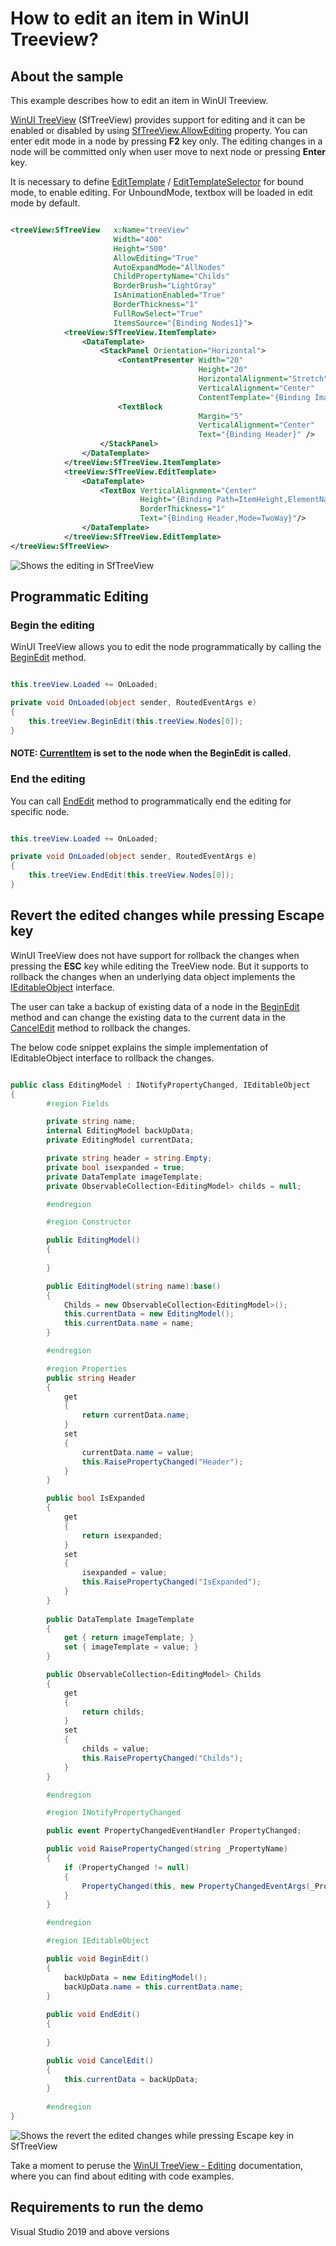 # How to edit an item in WinUI Treeview?

## About the sample

This example describes how to edit an item in WinUI Treeview.

[WinUI TreeView](https://www.syncfusion.com/winui-controls/treeview) (SfTreeView) provides support for editing and it can be enabled or disabled by using [SfTreeView.AllowEditing](https://help.syncfusion.com/cr/winui/Syncfusion.UI.Xaml.TreeView.SfTreeView.html#Syncfusion_UI_Xaml_TreeView_SfTreeView_AllowEditing) property. You can enter edit mode in a node by pressing **F2** key only. The editing changes in a node will be committed only when user move to next node or pressing **Enter** key.

It is necessary to define [EditTemplate](https://help.syncfusion.com/cr/winui/Syncfusion.UI.Xaml.TreeView.SfTreeView.html#Syncfusion_UI_Xaml_TreeView_SfTreeView_EditTemplate) / [EditTemplateSelector](https://help.syncfusion.com/cr/winui/Syncfusion.UI.Xaml.TreeView.SfTreeView.html#Syncfusion_UI_Xaml_TreeView_SfTreeView_EditTemplateSelector) for bound mode, to enable editing. For UnboundMode, textbox will be loaded in edit mode by default.

``` XML

<treeView:SfTreeView   x:Name="treeView"
                       Width="400"
                       Height="500"
                       AllowEditing="True"
                       AutoExpandMode="AllNodes"
                       ChildPropertyName="Childs"
                       BorderBrush="LightGray"
                       IsAnimationEnabled="True"
                       BorderThickness="1"
                       FullRowSelect="True"
                       ItemsSource="{Binding Nodes1}">
            <treeView:SfTreeView.ItemTemplate>
                <DataTemplate>
                    <StackPanel Orientation="Horizontal">
                        <ContentPresenter Width="20"
                                          Height="20"
                                          HorizontalAlignment="Stretch"
                                          VerticalAlignment="Center"
                                          ContentTemplate="{Binding ImageTemplate}" />
                        <TextBlock
                                          Margin="5"
                                          VerticalAlignment="Center"
                                          Text="{Binding Header}" />
                    </StackPanel>
                </DataTemplate>
            </treeView:SfTreeView.ItemTemplate>
            <treeView:SfTreeView.EditTemplate>
                <DataTemplate>
                    <TextBox VerticalAlignment="Center" 
                             Height="{Binding Path=ItemHeight,ElementName=treeView}" 
                             BorderThickness="1" 
                             Text="{Binding Header,Mode=TwoWay}"/>
                </DataTemplate>
            </treeView:SfTreeView.EditTemplate>
</treeView:SfTreeView>

```

![Shows the editing in SfTreeView](Editing.gif)

## Programmatic Editing

### Begin the editing

WinUI TreeView allows you to edit the node programmatically by calling the [BeginEdit](https://help.syncfusion.com/cr/winui/Syncfusion.UI.Xaml.TreeView.SfTreeView.html#Syncfusion_UI_Xaml_TreeView_SfTreeView_BeginEdit_Syncfusion_UI_Xaml_TreeView_TreeViewNode_) method.
            
``` C#

this.treeView.Loaded += OnLoaded;

private void OnLoaded(object sender, RoutedEventArgs e)
{
    this.treeView.BeginEdit(this.treeView.Nodes[0]);
}

```

#### NOTE: [CurrentItem](https://help.syncfusion.com/cr/winui/Syncfusion.UI.Xaml.TreeView.SfTreeView.html#Syncfusion_UI_Xaml_TreeView_SfTreeView_CurrentItem) is set to the node when the BeginEdit is called.

### End the editing

You can call [EndEdit](https://help.syncfusion.com/cr/winui/Syncfusion.UI.Xaml.TreeView.SfTreeView.html#Syncfusion_UI_Xaml_TreeView_SfTreeView_EndEdit_Syncfusion_UI_Xaml_TreeView_TreeViewNode_) method to programmatically end the editing for specific node.
      
``` C#

this.treeView.Loaded += OnLoaded;

private void OnLoaded(object sender, RoutedEventArgs e)
{
    this.treeView.EndEdit(this.treeView.Nodes[0]);
}

```

## Revert the edited changes while pressing Escape key

WinUI TreeView does not have support for rollback the changes when pressing the **ESC** key while editing the TreeView node. But it supports to rollback the changes when an underlying data object implements the [IEditableObject](https://docs.microsoft.com/en-us/dotnet/api/system.componentmodel.ieditableobject?view=net-6.0) interface.

The user can take a backup of existing data of a node in the [BeginEdit](https://docs.microsoft.com/en-us/dotnet/api/system.componentmodel.ieditableobject.beginedit?view=net-6.0) method and can change the existing data to the current data in the [CancelEdit](https://docs.microsoft.com/en-us/dotnet/api/system.componentmodel.ieditableobject.canceledit?view=net-6.0) method to rollback the changes.

The below code snippet explains the simple implementation of IEditableObject interface to rollback the changes.

``` C#

public class EditingModel : INotifyPropertyChanged, IEditableObject
{
        #region Fields

        private string name;
        internal EditingModel backUpData;
        private EditingModel currentData;

        private string header = string.Empty;
        private bool isexpanded = true;
        private DataTemplate imageTemplate;
        private ObservableCollection<EditingModel> childs = null;

        #endregion

        #region Constructor

        public EditingModel()
        {
            
        }

        public EditingModel(string name):base()
        {
            Childs = new ObservableCollection<EditingModel>();
            this.currentData = new EditingModel();
            this.currentData.name = name;
        }

        #endregion

        #region Properties
        public string Header
        {
            get
            {
                return currentData.name;
            }
            set
            {
                currentData.name = value;
                this.RaisePropertyChanged("Header");
            }
        }

        public bool IsExpanded
        {
            get
            {
                return isexpanded;
            }
            set
            {
                isexpanded = value;
                this.RaisePropertyChanged("IsExpanded");
            }
        }
        
        public DataTemplate ImageTemplate
        {
            get { return imageTemplate; }
            set { imageTemplate = value; }
        }

        public ObservableCollection<EditingModel> Childs
        {
            get
            {
                return childs;
            }
            set
            {
                childs = value;
                this.RaisePropertyChanged("Childs");
            }
        }

        #endregion

        #region INotifyPropertyChanged

        public event PropertyChangedEventHandler PropertyChanged;

        public void RaisePropertyChanged(string _PropertyName)
        {
            if (PropertyChanged != null)
            {
                PropertyChanged(this, new PropertyChangedEventArgs(_PropertyName));
            }
        }

        #endregion

        #region IEditableObject

        public void BeginEdit()
        {
            backUpData = new EditingModel();
            backUpData.name = this.currentData.name;
        }
        
        public void EndEdit()
        {
            
        }

        public void CancelEdit()
        {
            this.currentData = backUpData;
        }
        
        #endregion
}

```

![Shows the revert the edited changes while pressing Escape key in SfTreeView](RevertChanges.gif)

Take a moment to peruse the [WinUI TreeView - Editing](https://help.syncfusion.com/winui/treeview/editing) documentation, where you can find about editing with code examples.

## Requirements to run the demo
Visual Studio 2019 and above versions
